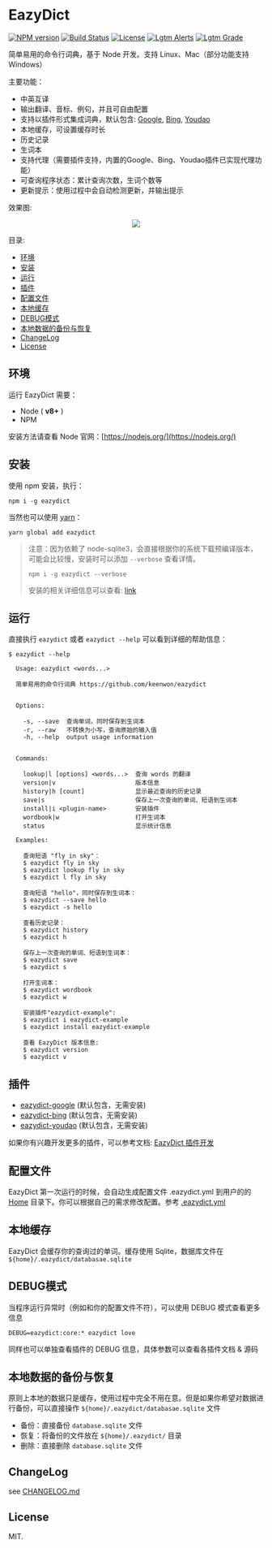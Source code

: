 # EazyDict

[![NPM version][npm-image]][npm-url]
[![Build Status][travis-image]][travis-url]
[![License][license-image]][license-url]
[![Lgtm Alerts][lgtm-alerts-image]][lgtm-alerts-url]
[![Lgtm Grade][lgtm-grade-image]][lgtm-grade-url]

简单易用的命令行词典，基于 Node 开发。支持 Linux、Mac（部分功能支持 Windows）

主要功能：

- 中英互译
- 输出翻译、音标、例句，并且可自由配置
- 支持以插件形式集成词典，默认包含: [Google](http://github.com/keenwon/eazydict-google), [Bing](http://github.com/keenwon/eazydict-bing), [Youdao](http://github.com/keenwon/eazydict-youdao)
- 本地缓存，可设置缓存时长
- 历史记录
- 生词本
- 支持代理（需要插件支持，内置的Google、Bing、Youdao插件已实现代理功能）
- 可查询程序状态：累计查询次数，生词个数等
- 更新提示：使用过程中会自动检测更新，并输出提示

效果图:

<center>
  <img src="docs/images/screenshot.gif">
</center>

目录:
<!-- TOC -->

- [环境](#环境)
- [安装](#安装)
- [运行](#运行)
- [插件](#插件)
- [配置文件](#配置文件)
- [本地缓存](#本地缓存)
- [DEBUG模式](#debug模式)
- [本地数据的备份与恢复](#本地数据的备份与恢复)
- [ChangeLog](#changelog)
- [License](#license)

<!-- /TOC -->

## 环境

运行 EazyDict 需要：

- Node ( **v8+** )
- NPM

安装方法请查看 Node 官网：[https://nodejs.org/](https://nodejs.org/)

## 安装

使用 npm 安装，执行：

```shell
npm i -g eazydict
```

当然也可以使用 [yarn](https://yarnpkg.com)：

```shell
yarn global add eazydict
```

> 注意：因为依赖了 node-sqlite3，会直接根据你的系统下载预编译版本，可能会比较慢，安装时可以添加 `--verbose` 查看详情。
>
> ```shell
> npm i -g eazydict --verbose
> ```
> 安装的相关详细信息可以查看: [link](https://github.com/mapbox/node-sqlite3#installing)

## 运行

直接执行 `eazydict` 或者 `eazydict --help` 可以看到详细的帮助信息：

```shell
$ eazydict --help

  Usage: eazydict <words...>

  简单易用的命令行词典 https://github.com/keenwon/eazydict


  Options:

    -s, --save  查询单词，同时保存到生词本
    -r, --raw   不转换为小写，查询原始的输入值
    -h, --help  output usage information


  Commands:

    lookup|l [options] <words...>  查询 words 的翻译
    version|v                      版本信息
    history|h [count]              显示最近查询的历史记录
    save|s                         保存上一次查询的单词、短语到生词本
    install|i <plugin-name>        安装插件
    wordbook|w                     打开生词本
    status                         显示统计信息

  Examples:

    查询短语 "fly in sky"：
    $ eazydict fly in sky
    $ eazydict lookup fly in sky
    $ eazydict l fly in sky

    查询短语 "hello"，同时保存到生词本：
    $ eazydict --save hello
    $ eazydict -s hello

    查看历史记录：
    $ eazydict history
    $ eazydict h

    保存上一次查询的单词、短语到生词本：
    $ eazydict save
    $ eazydict s

    打开生词本：
    $ eazydict wordbook
    $ eazydict w

    安装插件"eazydict-example":
    $ eazydict i eazydict-example
    $ eazydict install eazydict-example

    查看 EazyDict 版本信息:
    $ eazydict version
    $ eazydict v
```

## 插件

- [eazydict-google](http://github.com/keenwon/eazydict-google) (默认包含，无需安装)
- [eazydict-bing](http://github.com/keenwon/eazydict-bing) (默认包含，无需安装)
- [eazydict-youdao](http://github.com/keenwon/eazydict-youdao) (默认包含，无需安装)

如果你有兴趣开发更多的插件，可以参考文档: [EazyDict 插件开发](./docs/plugins.md)

## 配置文件

EazyDict 第一次运行的时候，会自动生成配置文件 .eazydict.yml 到用户的的 [Home](https://nodejs.org/api/os.html#os_os_homedir) 目录下。你可以根据自己的需求修改配置。参考 [.eazydict.yml](https://github.com/keenwon/eazydict/blob/master/.eazydict.yml)

## 本地缓存

EazyDict 会缓存你的查询过的单词。缓存使用 Sqlite，数据库文件在 `${home}/.eazydict/databasae.sqlite`

## DEBUG模式

当程序运行异常时（例如和你的配置文件不符），可以使用 DEBUG 模式查看更多信息

```shell
DEBUG=eazydict:core:* eazydict love
```

同样也可以单独查看插件的 DEBUG 信息，具体参数可以查看各插件文档 & 源码

## 本地数据的备份与恢复

原则上本地的数据只是缓存，使用过程中完全不用在意。但是如果你希望对数据进行备份，可以直接操作 `${home}/.eazydict/databasae.sqlite` 文件

- 备份：直接备份 `database.sqlite` 文件
- 恢复：将备份的文件放在 `${home}/.eazydict/` 目录
- 删除：直接删除 `database.sqlite` 文件

## ChangeLog

see [CHANGELOG.md](./CHANGELOG.md)

## License

MIT.

[npm-image]: https://img.shields.io/npm/v/eazydict.svg?style=flat-square&maxAge=3600
[npm-url]: https://www.npmjs.com/package/eazydict
[travis-image]: https://img.shields.io/travis/keenwon/eazydict.svg?style=flat-square&maxAge=3600&logo=travis
[travis-url]: https://travis-ci.org/keenwon/eazydict
[license-image]: https://img.shields.io/npm/l/eazydict.svg?style=flat-square&maxAge=3600
[license-url]: https://github.com/keenwon/eazydict/blob/master/LICENSE
[lgtm-alerts-image]: https://img.shields.io/lgtm/alerts/g/keenwon/eazydict.svg?logo=lgtm&logoWidth=18&maxAge=3600&style=flat-square
[lgtm-alerts-url]: https://lgtm.com/projects/g/keenwon/eazydict/alerts/
[lgtm-grade-image]: https://img.shields.io/lgtm/grade/javascript/g/keenwon/eazydict.svg?logo=lgtm&logoWidth=18&maxAge=3600&style=flat-square
[lgtm-grade-url]: https://lgtm.com/projects/g/keenwon/eazydict/context:javascript